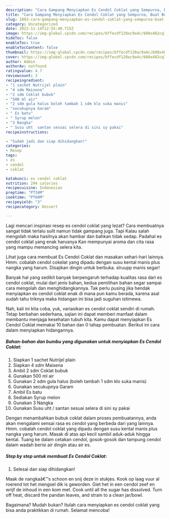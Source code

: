 ```yaml
---
description: "Cara Gampang Menyiapkan Es Cendol Coklat yang Sempurna, Buat Buka Puasa Bisa Manjain Lidah"
title: "Cara Gampang Menyiapkan Es Cendol Coklat yang Sempurna, Buat Buka Puasa Bisa Manjain Lidah"
slug: 1093-cara-gampang-menyiapkan-es-cendol-coklat-yang-sempurna-buat-buka-puasa-bisa-manjain-lidah
category: Uncategorized
date: 2022-11-14T12:55:40.715Z
image: https://img-global.cpcdn.com/recipes/bffecdf120ac9a4c/680x482cq70/es-cendol-coklat-foto-resep-utama.jpg
hideToc: false
enableToc: true
enableTocContent: false
thumbnail: https://img-global.cpcdn.com/recipes/bffecdf120ac9a4c/680x482cq70/es-cendol-coklat-foto-resep-utama.jpg
cover: https://img-global.cpcdn.com/recipes/bffecdf120ac9a4c/680x482cq70/es-cendol-coklat-foto-resep-utama.jpg
author: Admin
authorAv: notfound
ratingvalue: 4.7
reviewcount: 3
recipeingredient:
- "1 sachet Nutrijel plain"
- "4 sdm Maisena"
- "2 sdm Coklat bubuk"
- "500 ml air"
- "2 sdm gula halus boleh tambah 1 sdm klo suka manis"
- "secukupnya Garam"
- " Es batu"
- " Syrup melon"
- "3 Nangka"
- " Susu uht  santan sesuai selera di sini sy pakai"
recipeinstructions:

- "Sudah jadi dan siap dihidangkan!"
categories:
- Resep
tags:
- es
- cendol
- coklat

katakunci: es cendol coklat 
nutrition: 294 calories
recipecuisine: Indonesian
preptime: "PT34M"
cooktime: "PT60M"
recipeyield: "3"
recipecategory: Dessert

---
```



Lagi mencari inspirasi resep es cendol coklat yang lezat? Cara membuatnya sangat tidak terlalu sulit namun tidak gampang juga. Tapi Kalau salah mengolah maka hasilnya akan hambar dan bahkan tidak sedap. Padahal es cendol coklat yang enak harusnya Kan mempunyai aroma dan cita rasa yang mampu memancing selera kita.


Lihat juga cara membuat Es Cendol Coklat dan masakan sehari-hari lainnya. Hmm. cobalah cendol cokelat yang dipadu dengan susu kental manis plus nangka yang harum. Disajikan dingin untuk berbuka. slruupp manis segar!

Banyak hal yang sedikit banyak berpengaruh terhadap kualitas rasa dari es cendol coklat, mulai dari jenis bahan, kedua pemilihan bahan segar sampai cara mengolah dan menghidangkannya. Tak perlu pusing jika hendak menyiapkan es cendol coklat enak di mana pun kamu berada, karena asal sudah tahu triknya maka hidangan ini bisa jadi suguhan istimewa.


Nah, kali ini kita coba, yuk, variasikan es cendol coklat sendiri di rumah. Tetap berbahan sederhana, sajian ini dapat memberi manfaat dalam membantu menjaga kesehatan tubuh kita. Kamu dapat menyiapkan Es Cendol Coklat memakai 10 bahan dan 0 tahap pembuatan. Berikut ini cara dalam menyiapkan hidangannya.

<!--inarticleads1-->

##### Bahan-bahan dan bumbu yang digunakan untuk menyiapkan Es Cendol Coklat:

1. Siapkan 1 sachet Nutrijel plain
1. Siapkan 4 sdm Maisena
1. Ambil 2 sdm Coklat bubuk
1. Gunakan 500 ml air
1. Gunakan 2 sdm gula halus (boleh tambah 1 sdm klo suka manis)
1. Gunakan secukupnya Garam
1. Ambil  Es batu
1. Sediakan  Syrup melon
1. Gunakan 3 Nangka
1. Gunakan  Susu uht / santan sesuai selera di sini sy pakai


Dengan menambahkan bubuk coklat dalam proses pembuatannya, anda akan mengalami sensai rasa es cendol yang berbeda dari yang lainnya. Hmm. cobalah cendol coklat yang dipadu dengan susu kental manis plus nangka yang harum. Masak di atas api kecil sambil aduk-aduk hingga kental. Tuang ke dalam cetakan cendol, gosok-gosok dan tampung cendol dalam wadah berisi air dingin atau air es. 

<!--inarticleads2-->

##### Step by step untuk membuat Es Cendol Coklat:


1. Selesai dan siap dihidangkan!

Maak de nangkaâ€™s schoon en snij deze in stukjes. Kook op laag vuur al roerend tot het mengsel dik is geworden. Giet het in een cendol zeef en wrijf de inhoud in een kom met. Cook until all the sugar has dissolved. Turn off heat, discard the pandan leaves, and strain to a clean jar/bowl. 

Bagaimana? Mudah bukan? Itulah cara menyiapkan es cendol coklat yang bisa anda praktikkan di rumah. Selamat mencoba!
